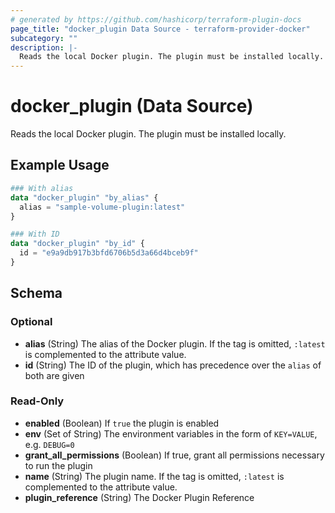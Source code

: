 ```yaml
---
# generated by https://github.com/hashicorp/terraform-plugin-docs
page_title: "docker_plugin Data Source - terraform-provider-docker"
subcategory: ""
description: |-
  Reads the local Docker plugin. The plugin must be installed locally.
---
```


# docker_plugin (Data Source)

Reads the local Docker plugin. The plugin must be installed locally.

## Example Usage

```terraform
### With alias
data "docker_plugin" "by_alias" {
  alias = "sample-volume-plugin:latest"
}

### With ID
data "docker_plugin" "by_id" {
  id = "e9a9db917b3bfd6706b5d3a66d4bceb9f"
}
```

<!-- schema generated by tfplugindocs -->
## Schema

### Optional

- **alias** (String) The alias of the Docker plugin. If the tag is omitted, `:latest` is complemented to the attribute value.
- **id** (String) The ID of the plugin, which has precedence over the `alias` of both are given

### Read-Only

- **enabled** (Boolean) If `true` the plugin is enabled
- **env** (Set of String) The environment variables in the form of `KEY=VALUE`, e.g. `DEBUG=0`
- **grant_all_permissions** (Boolean) If true, grant all permissions necessary to run the plugin
- **name** (String) The plugin name. If the tag is omitted, `:latest` is complemented to the attribute value.
- **plugin_reference** (String) The Docker Plugin Reference


